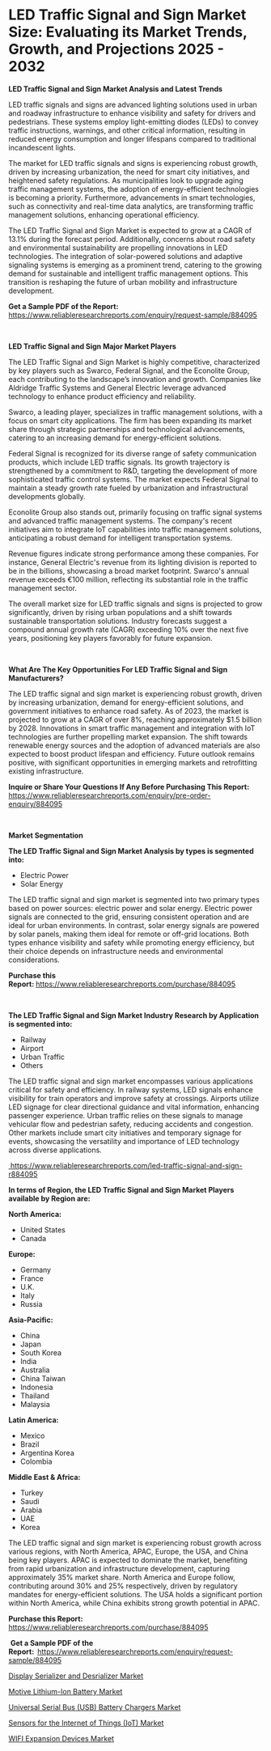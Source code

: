 <p><h1>LED Traffic Signal and Sign Market Size: Evaluating its Market Trends, Growth, and Projections 2025 - 2032</h1></p><p><strong>LED Traffic Signal and Sign Market Analysis and Latest Trends</strong></p>
<p><p>LED traffic signals and signs are advanced lighting solutions used in urban and roadway infrastructure to enhance visibility and safety for drivers and pedestrians. These systems employ light-emitting diodes (LEDs) to convey traffic instructions, warnings, and other critical information, resulting in reduced energy consumption and longer lifespans compared to traditional incandescent lights.</p><p>The market for LED traffic signals and signs is experiencing robust growth, driven by increasing urbanization, the need for smart city initiatives, and heightened safety regulations. As municipalities look to upgrade aging traffic management systems, the adoption of energy-efficient technologies is becoming a priority. Furthermore, advancements in smart technologies, such as connectivity and real-time data analytics, are transforming traffic management solutions, enhancing operational efficiency.</p><p>The LED Traffic Signal and Sign Market is expected to grow at a CAGR of 13.1% during the forecast period. Additionally, concerns about road safety and environmental sustainability are propelling innovations in LED technologies. The integration of solar-powered solutions and adaptive signaling systems is emerging as a prominent trend, catering to the growing demand for sustainable and intelligent traffic management options. This transition is reshaping the future of urban mobility and infrastructure development.</p></p>
<p><strong>Get a Sample PDF of the Report:&nbsp;</strong> <a href="https://www.reliableresearchreports.com/enquiry/request-sample/884095?utm_campaign=24&utm_medium=2&utm_source=Github&utm_content=ia&utm_term=12022025&utm_id=led-traffic-signal-and-sign">https://www.reliableresearchreports.com/enquiry/request-sample/884095</a></p>
<p>&nbsp;</p>
<p><strong>LED Traffic Signal and Sign Major Market Players</strong></p>
<p><p>The LED Traffic Signal and Sign Market is highly competitive, characterized by key players such as Swarco, Federal Signal, and the Econolite Group, each contributing to the landscape’s innovation and growth. Companies like Aldridge Traffic Systems and General Electric leverage advanced technology to enhance product efficiency and reliability.</p><p>Swarco, a leading player, specializes in traffic management solutions, with a focus on smart city applications. The firm has been expanding its market share through strategic partnerships and technological advancements, catering to an increasing demand for energy-efficient solutions.</p><p>Federal Signal is recognized for its diverse range of safety communication products, which include LED traffic signals. Its growth trajectory is strengthened by a commitment to R&D, targeting the development of more sophisticated traffic control systems. The market expects Federal Signal to maintain a steady growth rate fueled by urbanization and infrastructural developments globally.</p><p>Econolite Group also stands out, primarily focusing on traffic signal systems and advanced traffic management systems. The company's recent initiatives aim to integrate IoT capabilities into traffic management solutions, anticipating a robust demand for intelligent transportation systems.</p><p>Revenue figures indicate strong performance among these companies. For instance, General Electric's revenue from its lighting division is reported to be in the billions, showcasing a broad market footprint. Swarco's annual revenue exceeds €100 million, reflecting its substantial role in the traffic management sector.</p><p>The overall market size for LED traffic signals and signs is projected to grow significantly, driven by rising urban populations and a shift towards sustainable transportation solutions. Industry forecasts suggest a compound annual growth rate (CAGR) exceeding 10% over the next five years, positioning key players favorably for future expansion.</p></p>
<p>&nbsp;</p>
<p><strong>What Are The Key Opportunities For LED Traffic Signal and Sign Manufacturers?</strong></p>
<p><p>The LED traffic signal and sign market is experiencing robust growth, driven by increasing urbanization, demand for energy-efficient solutions, and government initiatives to enhance road safety. As of 2023, the market is projected to grow at a CAGR of over 8%, reaching approximately $1.5 billion by 2028. Innovations in smart traffic management and integration with IoT technologies are further propelling market expansion. The shift towards renewable energy sources and the adoption of advanced materials are also expected to boost product lifespan and efficiency. Future outlook remains positive, with significant opportunities in emerging markets and retrofitting existing infrastructure.</p></p>
<p><strong>Inquire or Share Your Questions If Any Before Purchasing This Report:</strong> <a href="https://www.reliableresearchreports.com/enquiry/pre-order-enquiry/884095?utm_campaign=24&utm_medium=2&utm_source=Github&utm_content=ia&utm_term=12022025&utm_id=led-traffic-signal-and-sign">https://www.reliableresearchreports.com/enquiry/pre-order-enquiry/884095</a></p>
<p>&nbsp;</p>
<p><strong>Market Segmentation</strong></p>
<p><strong>The LED Traffic Signal and Sign Market Analysis by types is segmented into:</strong></p>
<p><ul><li>Electric Power</li><li>Solar Energy</li></ul></p>
<p><p>The LED traffic signal and sign market is segmented into two primary types based on power sources: electric power and solar energy. Electric power signals are connected to the grid, ensuring consistent operation and are ideal for urban environments. In contrast, solar energy signals are powered by solar panels, making them ideal for remote or off-grid locations. Both types enhance visibility and safety while promoting energy efficiency, but their choice depends on infrastructure needs and environmental considerations.</p></p>
<p><strong>Purchase this Report:&nbsp;</strong><a href="https://www.reliableresearchreports.com/purchase/884095?utm_campaign=24&utm_medium=2&utm_source=Github&utm_content=ia&utm_term=12022025&utm_id=led-traffic-signal-and-sign">https://www.reliableresearchreports.com/purchase/884095</a></p>
<p>&nbsp;</p>
<p><strong>The LED Traffic Signal and Sign Market Industry Research by Application is segmented into:</strong></p>
<p><ul><li>Railway</li><li>Airport</li><li>Urban Traffic</li><li>Others</li></ul></p>
<p><p>The LED traffic signal and sign market encompasses various applications critical for safety and efficiency. In railway systems, LED signals enhance visibility for train operators and improve safety at crossings. Airports utilize LED signage for clear directional guidance and vital information, enhancing passenger experience. Urban traffic relies on these signals to manage vehicular flow and pedestrian safety, reducing accidents and congestion. Other markets include smart city initiatives and temporary signage for events, showcasing the versatility and importance of LED technology across diverse applications.</p></p>
<p><a href="https://www.reliableresearchreports.com/led-traffic-signal-and-sign-r884095?utm_campaign=24&utm_medium=2&utm_source=Github&utm_content=ia&utm_term=12022025&utm_id=led-traffic-signal-and-sign">&nbsp;https://www.reliableresearchreports.com/led-traffic-signal-and-sign-r884095</a></p>
<p><strong>In terms of Region, the LED Traffic Signal and Sign Market Players available by Region are:</strong></p>
<p>
    <p> <strong> North America: </strong>
        <ul>
            <li>United States</li>
            <li>Canada</li>
        </ul>
        </p> 
    <p> <strong> Europe: </strong>
        <ul>
            <li>Germany</li>
            <li>France</li>
            <li>U.K.</li>
            <li>Italy</li>
            <li>Russia</li>
        </ul>
        </p> 
    <p> <strong> Asia-Pacific: </strong>
        <ul>
            <li>China</li>
            <li>Japan</li>
            <li>South Korea</li>
            <li>India</li>
            <li>Australia</li>
            <li>China Taiwan</li>
            <li>Indonesia</li>
            <li>Thailand</li>
            <li>Malaysia</li>
        </ul>
        </p> 
    <p> <strong> Latin America: </strong>
        <ul>
            <li>Mexico</li>
            <li>Brazil</li>
            <li>Argentina Korea</li>
            <li>Colombia</li>
        </ul>
        </p> 
    <p> <strong> Middle East & Africa: </strong>
        <ul>
            <li>Turkey</li>
            <li>Saudi</li>
            <li>Arabia</li>
            <li>UAE</li>
            <li>Korea</li>
        </ul>
    </p>
    </p>
<p><p>The LED traffic signal and sign market is experiencing robust growth across various regions, with North America, APAC, Europe, the USA, and China being key players. APAC is expected to dominate the market, benefiting from rapid urbanization and infrastructure development, capturing approximately 35% market share. North America and Europe follow, contributing around 30% and 25% respectively, driven by regulatory mandates for energy-efficient solutions. The USA holds a significant portion within North America, while China exhibits strong growth potential in APAC.</p></p>
<p><strong>Purchase this Report: </strong><a href="https://www.reliableresearchreports.com/purchase/884095?utm_campaign=24&utm_medium=2&utm_source=Github&utm_content=ia&utm_term=12022025&utm_id=led-traffic-signal-and-sign">https://www.reliableresearchreports.com/purchase/884095</a></p>
<p>&nbsp;<strong>Get a Sample PDF of the Report:&nbsp;&nbsp;</strong><a href="https://www.reliableresearchreports.com/enquiry/request-sample/884095?utm_campaign=24&utm_medium=2&utm_source=Github&utm_content=ia&utm_term=12022025&utm_id=led-traffic-signal-and-sign">https://www.reliableresearchreports.com/enquiry/request-sample/884095</a></p>
<p><strong></strong></p>
<p><p><a href="https://github.com/guleealhani/Market-Research-Report-List-1/blob/main/display-serializer-and-desrializer-market.md?utm_campaign=24&utm_medium=2&utm_source=Github&utm_content=ia&utm_term=12022025&utm_id=led-traffic-signal-and-sign">Display Serializer and Desrializer Market</a></p><p><a href="https://github.com/palejsaafuu/Market-Research-Report-List-1/blob/main/motive-lithium-ion-battery-market.md?utm_campaign=24&utm_medium=2&utm_source=Github&utm_content=ia&utm_term=12022025&utm_id=led-traffic-signal-and-sign">Motive Lithium-Ion Battery Market</a></p><p><a href="https://github.com/hoevealiur4/Market-Research-Report-List-1/blob/main/universal-serial-bus-usb-battery-chargers-market.md?utm_campaign=24&utm_medium=2&utm_source=Github&utm_content=ia&utm_term=12022025&utm_id=led-traffic-signal-and-sign">Universal Serial Bus (USB) Battery Chargers Market</a></p><p><a href="https://github.com/nibbsmantji/Market-Research-Report-List-1/blob/main/sensors-for-the-internet-of-things-iot-market.md?utm_campaign=24&utm_medium=2&utm_source=Github&utm_content=ia&utm_term=12022025&utm_id=led-traffic-signal-and-sign">Sensors for the Internet of Things (IoT) Market</a></p><p><a href="https://github.com/leehihkl/Market-Research-Report-List-1/blob/main/wifi-expansion-devices-market.md?utm_campaign=24&utm_medium=2&utm_source=Github&utm_content=ia&utm_term=12022025&utm_id=led-traffic-signal-and-sign">WIFI Expansion Devices Market</a></p></p>